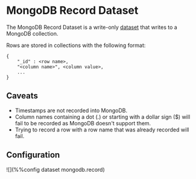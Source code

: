 # MongoDB Record Dataset

The MongoDB Record Dataset is a write-only
[dataset](/doc/builtin/datasets/Datasets.md) that writes to a MongoDB
collection.

Rows are stored in collections with the following format:

```
{
    "_id" : <row name>,
    "<column name>", <column value>,
    ...
}
```

## Caveats
* Timestamps are not recorded into MongoDB.
* Column names containing a dot (.) or starting with a dollar sign ($) will
  fail to be recorded as MongoDB doesn't support them.
* Trying to record a row with a row name that was already recorded will fail.

## Configuration

![](%%config dataset mongodb.record)

